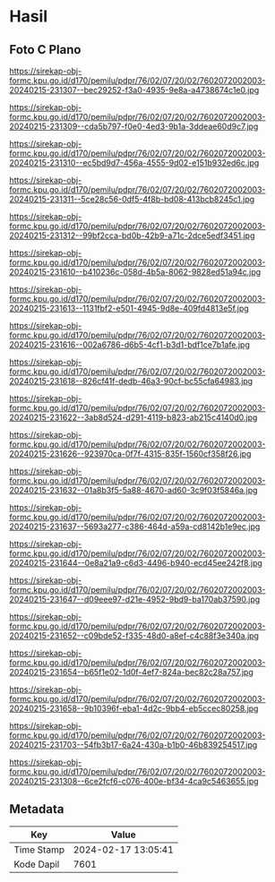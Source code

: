 # Hasil

## Foto C Plano

https://sirekap-obj-formc.kpu.go.id/d170/pemilu/pdpr/76/02/07/20/02/7602072002003-20240215-231307--bec29252-f3a0-4935-9e8a-a4738674c1e0.jpg

https://sirekap-obj-formc.kpu.go.id/d170/pemilu/pdpr/76/02/07/20/02/7602072002003-20240215-231309--cda5b797-f0e0-4ed3-9b1a-3ddeae60d9c7.jpg

https://sirekap-obj-formc.kpu.go.id/d170/pemilu/pdpr/76/02/07/20/02/7602072002003-20240215-231310--ec5bd9d7-456a-4555-9d02-e151b932ed6c.jpg

https://sirekap-obj-formc.kpu.go.id/d170/pemilu/pdpr/76/02/07/20/02/7602072002003-20240215-231311--5ce28c56-0df5-4f8b-bd08-413bcb8245c1.jpg

https://sirekap-obj-formc.kpu.go.id/d170/pemilu/pdpr/76/02/07/20/02/7602072002003-20240215-231312--99bf2cca-bd0b-42b9-a71c-2dce5edf3451.jpg

https://sirekap-obj-formc.kpu.go.id/d170/pemilu/pdpr/76/02/07/20/02/7602072002003-20240215-231610--b410236c-058d-4b5a-8062-9828ed51a94c.jpg

https://sirekap-obj-formc.kpu.go.id/d170/pemilu/pdpr/76/02/07/20/02/7602072002003-20240215-231613--1131fbf2-e501-4945-9d8e-409fd4813e5f.jpg

https://sirekap-obj-formc.kpu.go.id/d170/pemilu/pdpr/76/02/07/20/02/7602072002003-20240215-231616--002a6786-d6b5-4cf1-b3d1-bdf1ce7b1afe.jpg

https://sirekap-obj-formc.kpu.go.id/d170/pemilu/pdpr/76/02/07/20/02/7602072002003-20240215-231618--826cf41f-dedb-46a3-90cf-bc55cfa64983.jpg

https://sirekap-obj-formc.kpu.go.id/d170/pemilu/pdpr/76/02/07/20/02/7602072002003-20240215-231622--3ab8d524-d291-4119-b823-ab215c4140d0.jpg

https://sirekap-obj-formc.kpu.go.id/d170/pemilu/pdpr/76/02/07/20/02/7602072002003-20240215-231626--923970ca-0f7f-4315-835f-1560cf358f26.jpg

https://sirekap-obj-formc.kpu.go.id/d170/pemilu/pdpr/76/02/07/20/02/7602072002003-20240215-231632--01a8b3f5-5a88-4670-ad60-3c9f03f5846a.jpg

https://sirekap-obj-formc.kpu.go.id/d170/pemilu/pdpr/76/02/07/20/02/7602072002003-20240215-231637--5693a277-c386-464d-a59a-cd8142b1e9ec.jpg

https://sirekap-obj-formc.kpu.go.id/d170/pemilu/pdpr/76/02/07/20/02/7602072002003-20240215-231644--0e8a21a9-c6d3-4496-b940-ecd45ee242f8.jpg

https://sirekap-obj-formc.kpu.go.id/d170/pemilu/pdpr/76/02/07/20/02/7602072002003-20240215-231647--d09eee97-d21e-4952-9bd9-ba170ab37590.jpg

https://sirekap-obj-formc.kpu.go.id/d170/pemilu/pdpr/76/02/07/20/02/7602072002003-20240215-231652--c09bde52-f335-48d0-a8ef-c4c88f3e340a.jpg

https://sirekap-obj-formc.kpu.go.id/d170/pemilu/pdpr/76/02/07/20/02/7602072002003-20240215-231654--b65f1e02-1d0f-4ef7-824a-bec82c28a757.jpg

https://sirekap-obj-formc.kpu.go.id/d170/pemilu/pdpr/76/02/07/20/02/7602072002003-20240215-231658--9b10396f-eba1-4d2c-9bb4-eb5ccec80258.jpg

https://sirekap-obj-formc.kpu.go.id/d170/pemilu/pdpr/76/02/07/20/02/7602072002003-20240215-231703--54fb3b17-6a24-430a-b1b0-46b839254517.jpg

https://sirekap-obj-formc.kpu.go.id/d170/pemilu/pdpr/76/02/07/20/02/7602072002003-20240215-231308--6ce2fcf6-c076-400e-bf34-4ca9c5463655.jpg


## Metadata

| Key        | Value               |
| ---------- | ------------------- |
| Time Stamp | 2024-02-17 13:05:41 |
| Kode Dapil | 7601                |



